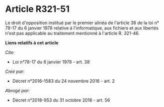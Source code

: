 # Article R321-51

Le droit d'opposition institué par le premier alinéa de l'article 38 de la loi n° 78-17 du 6 janvier 1978 relative à
l'informatique, aux fichiers et aux libertés n'est pas applicable au traitement mentionné à l'article R. 321-46.

**Liens relatifs à cet article**

_Cite_:

  - Loi n°78-17 du 6 janvier 1978 - art. 38

_Créé par_:

  - Décret n°2016-1583 du 24 novembre 2016 - art. 2

_Abrogé par_:

  - Décret n°2018-953 du 31 octobre 2018 - art. 56
